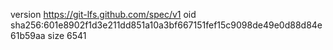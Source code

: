 version https://git-lfs.github.com/spec/v1
oid sha256:601e8902f1d3e211dd851a10a3bf667151fef15c9098de49e0d88d84e61b59aa
size 6541
